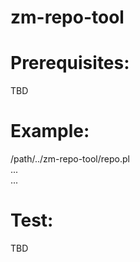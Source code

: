 # zm-repo-tool

# Prerequisites:
   TBD

# Example:
   /path/../zm-repo-tool/repo.pl \
      ... \
      ...

# Test:
   TBD

